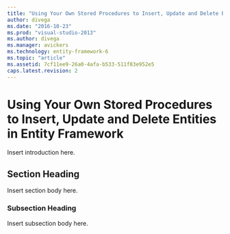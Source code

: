 ```yaml
---
title: "Using Your Own Stored Procedures to Insert, Update and Delete Entities in Entity Framework | Microsoft Docs"
author: divega
ms.date: "2016-10-23"
ms.prod: "visual-studio-2013"
ms.author: divega
ms.manager: avickers
ms.technology: entity-framework-6
ms.topic: "article"
ms.assetid: 7cf11ee9-26a0-4afa-b533-511f83e952e5
caps.latest.revision: 2
---
```

# Using Your Own Stored Procedures to Insert, Update and Delete Entities in Entity Framework
Insert introduction here.  
  
## Section Heading  
 Insert section body here.  
  
### Subsection Heading  
 Insert subsection body here.